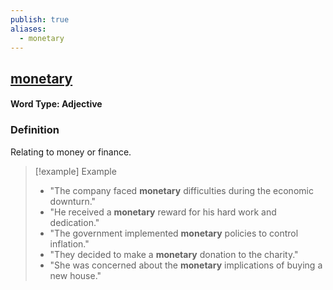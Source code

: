 ```yaml
---
publish: true
aliases:
  - monetary
---
```


## [monetary](https://dictionary.cambridge.org/dictionary/english/monetary)
#### Word Type: Adjective

### Definition
Relating to money or finance.

> [!example] Example
> 
> - "The company faced **monetary** difficulties during the economic downturn."
> - "He received a **monetary** reward for his hard work and dedication."
> - "The government implemented **monetary** policies to control inflation."
> - "They decided to make a **monetary** donation to the charity."
> - "She was concerned about the **monetary** implications of buying a new house."